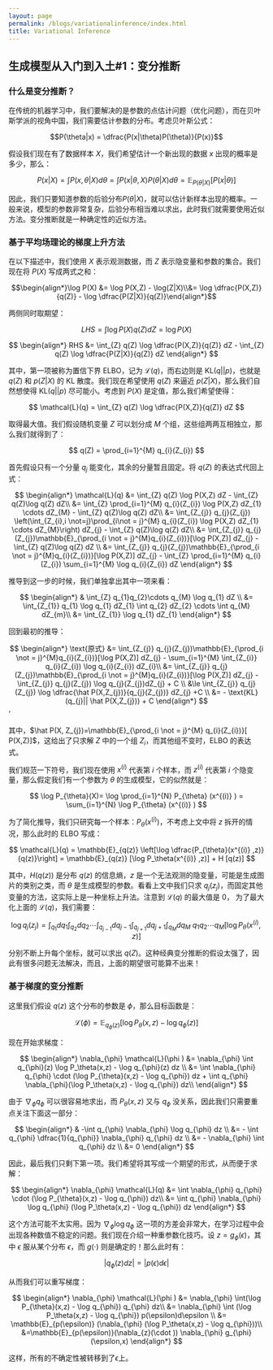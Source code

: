 ```yaml
---
layout: page
permalink: /blogs/variationalinference/index.html
title: Variational Inference
---
```


## 生成模型从入门到入土#1：变分推断



### 什么是变分推断？
在传统的机器学习中，我们要解决的是参数的点估计问题（优化问题），而在贝叶斯学派的视角中国，我们需要估计参数的分布。考虑贝叶斯公式：

$$P(\theta|x) = \dfrac{P(x|\theta)P(\theta)}{P(x)}$$

假设我们现在有了数据样本 $X$，我们希望估计一个新出现的数据 $x$ 出现的概率是多少，那么：

$$P(x|X) = \int   P(x,\theta|X) d \theta = \int  P(x|\theta,X) P(\theta|X) d \theta  = \mathbb{E}_{P(\theta|X)} [P(x|\theta)]$$


因此，我们只要知道参数的后验分布$P(\theta|X)$，就可以估计新样本出现的概率。一般来说，模型的参数非常复杂，后验分布相当难以求出，此时我们就需要使用近似方法。变分推断就是一种确定性的近似方法。

### 基于平均场理论的梯度上升方法

在以下描述中，我们使用 $X$ 表示观测数据，而 $Z$ 表示隐变量和参数的集合。我们现在将 $P(X)$ 写成两式之和：

$$\begin{align*}\log P(X) &= \log P(X,Z) - \log(Z|X)\\&= \log \dfrac{P(X,Z)}{q(Z)} - \log  \dfrac{P(Z|X)}{q(Z)}\end{align*}$$

两侧同时取期望：

$$
LHS = \int \log P(X) q(Z) dZ = \log P(X)
$$


$$
\begin{align*}
RHS &= \int_{Z}  q(Z) \log \dfrac{P(X,Z)}{q(Z)} dZ - \int_{Z} q(Z)  \log \dfrac{P(Z|X)}{q(Z)}  dZ
\end{align*}
$$



其中，第一项被称为置信下界 ELBO，记为 $\mathcal{L}(q)$，而右边则是 $\text{KL}(q||p)$，也就是 $q(Z)$ 和 $p(Z|X)$ 的 KL 散度。我们现在希望使用 $q(Z)$ 来逼近 $p(Z|X)$，那么我们自然想使得 $\text{KL}(q||p)$ 尽可能小。考虑到 $P(X)$ 是定值，那么我们希望使得：

$$
\mathcal{L}(q) = \int_{Z} q(Z)  \log \dfrac{P(X,Z)}{q(Z)} dZ 
$$

取得最大值。我们假设随机变量 $Z$ 可以划分成 $M$ 个组，这些组两两互相独立，那么我们就得到了：

$$
q(Z) = \prod_{i=1}^{M} q_{i}(Z_{i})
$$

首先假设只有一个分量 $q_{j}$ 能变化，其余的分量暂且固定。将 $q(Z)$ 的表达式代回上式：

$$
\begin{align*}
\mathcal{L}(q) &= \int_{Z} q(Z) \log P(X,Z) dZ - \int_{Z} q(Z)\log  q(Z) dZ\\
&= \int_{Z} \prod_{i=1}^{M} q_{i}(Z_{i}) \log P(X,Z) dZ_{1} \cdots dZ_{M} - \int_{Z} q(Z)\log  q(Z) dZ\\
&= \int_{Z_{j}} q_{j}(Z_{j}) \left(\int_{Z_{i},i \not=j}\prod_{i\not = j}^{M} q_{i}(Z_{i}) \log P(X,Z) dZ_{1} \cdots dZ_{M}\right)  dZ_{j} - \int_{Z} q(Z)\log  q(Z) dZ\\
&= \int_{Z_{j}} q_{j}(Z_{j})\mathbb{E}_{\prod_{i \not = j}^{M}q_{i}(Z_{i})}[\log P(X,Z)]   dZ_{j}  -\int_{Z} q(Z)\log  q(Z) dZ \\
&= \int_{Z_{j}} q_{j}(Z_{j})\mathbb{E}_{\prod_{i \not = j}^{M}q_{i}(Z_{i})}[\log P(X,Z)]   dZ_{j} - \int_{Z}   \prod_{i=1}^{M} q_{i}(Z_{i}) \sum_{i=1}^{M}  \log q_{i}(Z_{i}) dZ
\end{align*}
$$

推导到这一步的时候，我们单独拿出其中一项来看：

$$
\begin{align*}
& \int_{Z} q_{1}q_{2}\cdots q_{M} \log q_{1} dZ \\
&= \int_{Z_{1}} q_{1} \log q_{1} dZ_{1} \int q_{2} dZ_{2}  \cdots  \int q_{M} dZ_{m}\\
&= \int_{Z_{1}}   \log q_{1} dZ_{1}  
\end{align*}
$$

回到最初的推导：

$$
\begin{align*}
\text{原式} &= \int_{Z_{j}} q_{j}(Z_{j})\mathbb{E}_{\prod_{i \not = j}^{M}q_{i}(Z_{i})}[\log P(X,Z)]   dZ_{j} - \sum_{i=1}^{M} \int_{Z_{i}} q_{i}(Z_{i}) \log q_{i}(Z_{i}) dZ_{i}\\
&= \int_{Z_{j}} q_{j}(Z_{j})\mathbb{E}_{\prod_{i \not = j}^{M}q_{i}(Z_{i})}[\log P(X,Z)]   dZ_{j} - \int_{Z_{j}} q_{j}(Z_{j}) \log q_{j}(Z_{j})dZ_{j} + C  \\
&\le \int_{Z_{j}} q_{j}(Z_{j}) \log  \dfrac{\hat P(X,Z_{j})}{q_{j}(Z_{j})} dZ_{j} +C  \\
&= - \text{KL}(q_{j}|| \hat P(X,Z_{j})) + C 
\end{align*}
$$‘


其中，$\hat P(X, Z_{j})=\mathbb{E}_{\prod_{i \not = j}^{M} q_{i}(Z_{i})}[ P(X,Z)]$，这给出了只求解 $Z$ 中的一个组 $Z_{i}$，而其他组不变时，ELBO 的表达式。


我们规范一下符号，我们现在使用 $x^{(i)}$ 代表第 $i$ 个样本，而 $z^{(i)}$ 代表第 $i$ 个隐变量，那么假定我们有一个参数为 $\theta$ 的生成模型，它的似然就是：

$$
\log  P_{\theta}(X)= \log  \prod_{i=1}^{N}  P_{\theta} (x^{(i)} )  = \sum_{i=1}^{N}   \log P_{\theta} (x^{(i)} )
$$

为了简化推导，我们只研究每一个样本：$P_\theta(x^{(i)})$，不考虑上文中将 $z$ 拆开的情况，那么此时的 ELBO 写成：

$$
\mathcal{L}(q) = \mathbb{E}_{q(z)} \left[\log \dfrac{P_{\theta}(x^{(i)} ,z)}{q(z)}\right]  = \mathbb{E}_{q(z)} [\log P_\theta(x^{(i)} ,z)] + H [q(z)]
$$

其中，$H(q(z))$ 是分布 $q(z)$ 的信息熵，$z$ 是一个无法观测的隐变量，可能是生成图片的类别之类，而 $\theta$ 是生成模型的参数。看看上文中我们只求 $q_{j}(z_{j})$，而固定其他变量的方法，这实际上是一种坐标上升法。注意到 $\mathcal{L}(q)$ 的最大值是 0， 为了最大化上面的 $\mathcal{L}(q)$，我们需要：

$$
\log q_{j}(z_{j}) = \int_{q_{1}} dq_{1} \int_{q_{2}} dq_{2} \cdots  \int_{q_{j-1}} dq_{j-1}\int_{q_{j+1}} dq_{j+1}\int_{q_{M}}  dq_{M}\ q_{1}q_{2}\cdots q_{M} [\log P_\theta(x^{(i)},z)]
$$

分别不断上升每个坐标，就可以求出 $q(Z)$。这种经典变分推断的假设太强了，因此有很多问题无法解决，而且，上面的期望很可能算不出来！

### 基于梯度的变分推断

这里我们假设 $q(z)$ 这个分布的参数是 $\phi$，那么目标函数是：

$$
\mathcal{L}(\phi) = \mathbb{E}_{q_{\phi} (z)} [\log P_\theta(x,z) - \log q_{\phi}(z)]
$$

现在开始求梯度：

$$
\begin{align*}
\nabla_{\phi} \mathcal{L}(\phi ) &= \nabla_{\phi} \int q_{\phi}(z)  \log P_\theta(x,z) - \log q_{\phi}(z)  dz \\
&= \int \nabla_{\phi} q_{\phi} \cdot (\log P_{\theta}(x,z) - \log q_{\phi}) dz   + \int q_{\phi} \nabla_{\phi}(\log P_\theta(x,z) - \log q_{\phi}) dz\\
\end{align*}
$$

由于 $\nabla_{\phi}q_{\phi}$ 可以很容易地求出，而 $P_{\theta}(x,z)$ 又与 $q_{\phi}$ 没关系，因此我们只需要重点关注下面这一部分：

$$
\begin{align*}
& -\int q_{\phi} \nabla_{\phi}  \log q_{\phi} dz \\
&= - \int q_{\phi}  \dfrac{1}{q_{\phi}} \nabla_{\phi}  q_{\phi}   dz  \\
&= - \nabla_{\phi} \int  q_{\phi}  dz  \\
&= 0 
\end{align*}
$$

因此，最后我们只剩下第一项。我们希望将其写成一个期望的形式，从而便于求解：

$$
\begin{align*}
\nabla_{\phi}  \mathcal{L}(q) &=  \int \nabla_{\phi} q_{\phi} \cdot (\log P_{\theta}(x,z) - \log q_{\phi}) dz\\
&= \int q_{\phi}  \nabla_{\phi} \log q_{\phi} (\log P_\theta(x,z) - \log q_{\phi}) dz 
\end{align*}
$$

这个方法可能不太实用。因为 $\nabla_{\phi} \log  q_{\phi}$ 这一项的方差会非常大，在学习过程中会出现各种数值不稳定的问题。我们现在介绍一种重参数化技巧。设 $z = g_{\phi}(\epsilon)$，其中 $\epsilon$ 服从某个分布 $\epsilon$，而 $g(\cdot)$ 则是确定的！那么此时有：

$$
|q_{\phi}(z) dz | = |p(\epsilon) d \epsilon|
$$

从而我们可以重写梯度：

$$
\begin{align*}
\nabla_{\phi} \mathcal{L}(\phi )  &= \nabla_{\phi} \int(\log P_{\theta}(x,z) - \log   q_{\phi})  q_{\phi} dz\\
&= \nabla_{\phi} \int  (\log P_\theta(x,z) - \log  q_{\phi})  p(\epsilon)d\epsilon \\
&= \mathbb{E}_{p(\epsilon)} (\nabla_{\phi} (\log  P_\theta(x,z)  - \log q_{\phi}))\\
&=\mathbb{E}_{p(\epsilon)}(\nabla_{z}(\cdot )) \nabla_{\phi} g_{\phi}(\epsilon,x)
\end{align*}
$$

这样，所有的不确定性被转移到了$\epsilon$上。